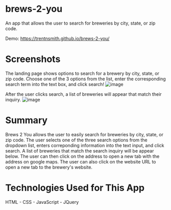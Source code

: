 # brews-2-you
An app that allows the user to search for breweries by city, state, or zip code. 

Demo: https://trentnsmith.github.io/brews-2-you/

# Screenshots
The landing page shows options to search for a brewery by city, state, or zip code. Choose one of the 3 options from the list, enter the corresponding search term into the text box, and click search!
![image](https://user-images.githubusercontent.com/58092710/75617934-6f76cf00-5b2b-11ea-988a-160fa5fa77d9.png)

After the user clicks search, a list of breweries will appear that match their inquiry.
![image](https://user-images.githubusercontent.com/58092710/75617971-528ecb80-5b2c-11ea-8926-3ab809fde0a6.png)

# Summary
Brews 2 You allows the user to easily search for breweries by city, state, or zip code. The user selects one of the three search options from the dropdown list, enters correponding information into the text input, and click search.  A list of breweries that match the search inquiry will be appear below. The user can then click on the address to open a new tab with the address on google maps.  The user can also click on the website URL to open a new tab to the brewery's website. 

# Technologies Used for This App
HTML - CSS - JavaScript - JQuery
